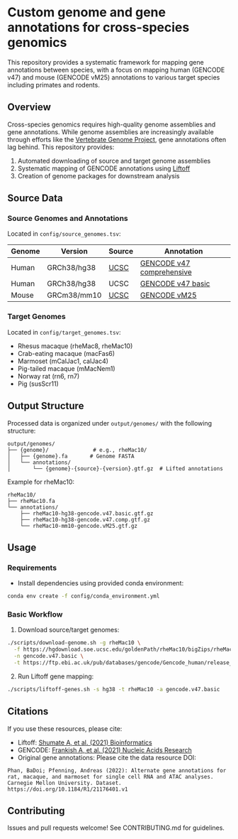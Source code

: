 # Custom genome and gene annotations for cross-species genomics

This repository provides a systematic framework for mapping gene annotations between species, with a focus on mapping human (GENCODE v47) and mouse (GENCODE vM25) annotations to various target species including primates and rodents.

## Overview

Cross-species genomics requires high-quality genome assemblies and gene annotations. While genome assemblies are increasingly available through efforts like the [Vertebrate Genome Project](https://vertebrategenomesproject.org), gene annotations often lag behind. This repository provides:

1. Automated downloading of source and target genome assemblies
2. Systematic mapping of GENCODE annotations using [Liftoff](https://github.com/agshumate/Liftoff)
3. Creation of genome packages for downstream analysis

## Source Data

### Source Genomes and Annotations
Located in `config/source_genomes.tsv`:

| Genome | Version | Source | Annotation |
|--------|---------|--------|------------|
| Human | GRCh38/hg38 | [UCSC](https://hgdownload.soe.ucsc.edu/goldenPath/hg38/bigZips/hg38.fa.gz) | [GENCODE v47 comprehensive](https://ftp.ebi.ac.uk/pub/databases/gencode/Gencode_human/release_47/gencode.v47.annotation.gtf.gz) |
| Human | GRCh38/hg38 | UCSC | [GENCODE v47 basic](https://ftp.ebi.ac.uk/pub/databases/gencode/Gencode_human/release_47/gencode.v47.basic.annotation.gtf.gz) |
| Mouse | GRCm38/mm10 | [UCSC](https://hgdownload.soe.ucsc.edu/goldenPath/mm10/bigZips/mm10.fa.gz) | [GENCODE vM25](https://ftp.ebi.ac.uk/pub/databases/gencode/Gencode_mouse/release_M25/gencode.vM25.annotation.gtf.gz) |

### Target Genomes  
Located in `config/target_genomes.tsv`:

- Rhesus macaque (rheMac8, rheMac10)
- Crab-eating macaque (macFas6)
- Marmoset (mCalJac1, calJac4) 
- Pig-tailed macaque (mMacNem1)
- Norway rat (rn6, rn7)
- Pig (susScr11)

## Output Structure

Processed data is organized under `output/genomes/` with the following structure:

```
output/genomes/
├── {genome}/              # e.g., rheMac10/
│   ├── {genome}.fa       # Genome FASTA
│   └── annotations/      
│       └── {genome}-{source}-{version}.gtf.gz  # Lifted annotations
```

Example for rheMac10:
```
rheMac10/
├── rheMac10.fa
└── annotations/
    ├── rheMac10-hg38-gencode.v47.basic.gtf.gz
    ├── rheMac10-hg38-gencode.v47.comp.gtf.gz
    └── rheMac10-mm10-gencode.vM25.gtf.gz
```

## Usage

### Requirements
- Install dependencies using provided conda environment:
```bash
conda env create -f config/conda_environment.yml
```

### Basic Workflow

1. Download source/target genomes:
```bash
./scripts/download-genome.sh -g rheMac10 \
  -f https://hgdownload.soe.ucsc.edu/goldenPath/rheMac10/bigZips/rheMac10.fa.gz \
  -n gencode.v47.basic \
  -t https://ftp.ebi.ac.uk/pub/databases/gencode/Gencode_human/release_47/gencode.v47.basic.annotation.gtf.gz
```

2. Run Liftoff gene mapping:
```bash
./scripts/liftoff-genes.sh -s hg38 -t rheMac10 -a gencode.v47.basic
```

## Citations

If you use these resources, please cite:

- Liftoff: [Shumate A, et al. (2021) Bioinformatics](https://academic.oup.com/bioinformatics/article/37/12/1639/6035128)
- GENCODE: [Frankish A, et al. (2021) Nucleic Acids Research](https://academic.oup.com/nar/article/49/D1/D916/6018430)
- Original gene annotations: Please cite the data resource DOI:
```
Phan, BaDoi; Pfenning, Andreas (2022): Alternate gene annotations for rat, macaque, and marmoset for single cell RNA and ATAC analyses.
Carnegie Mellon University. Dataset. https://doi.org/10.1184/R1/21176401.v1
```

## Contributing

Issues and pull requests welcome! See CONTRIBUTING.md for guidelines.